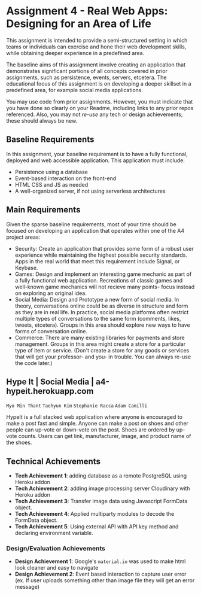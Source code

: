 Assignment 4 - Real Web Apps: Designing for an Area of Life  
===

This assignment is intended to provide a semi-structured setting in which teams or individuals can exercise and hone their web development skills, while obtaining deeper experience in a predefined area.

The baseline aims of this assignment involve creating an application that demonstrates significant portions of all concepts covered in prior assignments, such as persistence, events, servers, etcetera.
The educational focus of this assignment is on developing a deeper skillset in a predefined area, for example social media applications.

You may use code from prior assignments.
However, you must indicate that you have done so clearly on your Readme, including links to any prior repos referenced.
Also, you may not *re-use* any tech or design achievements; these should always be new.

Baseline Requirements
---

In this assignment, your baseline requirement is to have a fully functional, deployed and web accessible application.
This application must include:

- Persistence using a database
- Event-based interaction on the front-end
- HTML CSS and JS as needed
- A well-organized server, if not using serverless architectures

Main Requirements
---

Given the sparse baseline requirements, most of your time should be focused on developing an application that operates within one of the A4 project areas:

- Security: Create an application that provides some form of a robust user experience while maintaining the highest possible security standards. Apps in the real world that meet this requirement include Signal, or Keybase.
- Games: Design and implement an interesting game mechanic as part of a fully functional web application. Recreations of classic games and well-known game mechanics will not recieve many points- focus instead on exploring an original idea.
- Social Media: Design and Prototype a new form of social media. In theory, conversations online could be as diverse in structure and form as they are in real life. In practice, social media platforms often restrict multiple types of conversations to the same form (comments, likes, tweets, etcetera). Groups in this area should explore new ways to have forms of conversation online.
- Commerce: There are many existing libraries for payments and store management. Groups in this area might create a store for a particular type of item or service. (Don't create a store for any goods or services that will get your professor- and you- in trouble. You can always re-use the code later.)
## Hype It | Social Media | a4-hypeit.herokuapp.com
`Myo Min Thant` `Taehyun Kim` `Stephanie Racca` `Adam Camilli`

HypeIt is a full stacked web application where anyone is encouraged to make
a post fast and simple.
Anyone can make a post on shoes and other people can up-vote or down-vote on the post.
Shoes are ordered by up-vote counts.
Users can get link, manufacturer, image, and product name of the shoes.

## Technical Achievements
- **Tech Achievement 1**: adding database as a remote PostgreSQL using Heroku addon
- **Tech Achievement 2**: adding image processing server Cloudinary with Heroku addon
- **Tech Achievement 3**: Transfer image data using Javascript FormData object.
- **Tech Achievement 4**: Applied multiparty modules to decode the FormData object.
- **Tech Achievement 5**: Using external API with API key method and declaring environment variable.

### Design/Evaluation Achievements
- **Design Achievement 1**: Google's `material.io` was used to make html look cleaner and easy to navigate 
- **Design Achievement 2**: Event based interaction to capture user error (ex. If user uploads something other than image file they will get an error message)